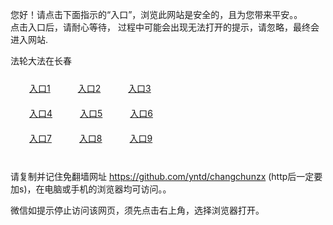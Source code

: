 您好！请点击下面指示的“入口”，浏览此网站是安全的，且为您带来平安。。 <br/>
点击入口后，请耐心等待， 过程中可能会出现无法打开的提示，请忽略，最终会进入网站. </br>

法轮大法在长春<br/>
<div style="padding:10px"><a style="margin:20px" target="_blank" href="https://d162ccwigho4cs.cloudfront.net/2Qpsp?bacnwwdm" id="ccLink1" rel="nofollow">入口1</a> <a target="_blank" style="margin:20px" href="https://deh2swc4fvmxf.cloudfront.net/2Qpsp?kwagtl" id="ccLink2" rel="nofollow">入口2</a> <a style="margin:20px" target="_blank" href="https://d21sehhdmgyqkj.cloudfront.net/2Qpsp?xzdorelp" id="ccLink3" rel="nofollow">入口3</a></div>

<div style="padding:10px" ><a style="margin:20px" target="_blank" href="https://d162ccwigho4cs.cloudfront.net/2Qpsp?bacnwwdm" id="ccLink4" rel="nofollow">入口4</a> <a style="margin:20px" href="https://deh2swc4fvmxf.cloudfront.net/2Qpsp?kwagtl" target="_blank" id="ccLink5" rel="nofollow">入口5</a> <a style="margin:20px" href="https://d21sehhdmgyqkj.cloudfront.net/2Qpsp?xzdorelp" target="_blank" id="ccLink6" rel="nofollow">入口6</a></div>

<div style="padding:10px"><a style="margin:20px" target="_blank" href="https://d162ccwigho4cs.cloudfront.net/2Qpsp?bacnwwdm" id="ccLink7" rel="nofollow">入口7</a> <a style="margin:20px" href="https://deh2swc4fvmxf.cloudfront.net/2Qpsp?kwagtl" target="_blank" id="ccLink8" rel="nofollow">入口8</a> <a style="margin:20px" target="_blank" href="https://d21sehhdmgyqkj.cloudfront.net/2Qpsp?xzdorelp" id="ccLink9" rel="nofollow">入口9</a></div>

<br/>



请复制并记住免翻墙网址 https://github.com/yntd/changchunzx (http后一定要加s)，在电脑或手机的浏览器均可访问。。<br/>

微信如提示停止访问该网页，须先点击右上角，选择浏览器打开。
